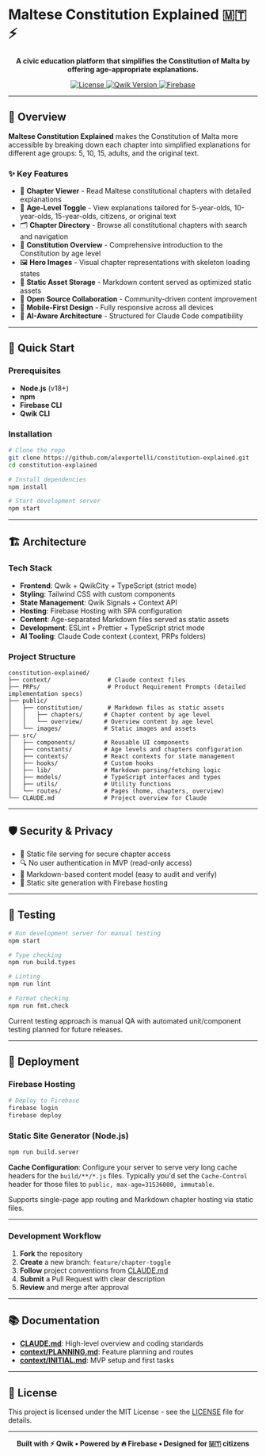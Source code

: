 # Maltese Constitution Explained 🇲🇹 ⚡️

<p align="center">
  <strong>A civic education platform that simplifies the Constitution of Malta by offering age-appropriate explanations.</strong>
</p>

<p align="center">
  <a href="https://github.com/yourusername/constitution-explained/blob/main/LICENSE">
    <img src="https://img.shields.io/badge/license-MIT-blue.svg" alt="License">
  </a>
  <a href="https://qwik.dev/">
    <img src="https://img.shields.io/badge/Qwik-Framework-blueviolet.svg" alt="Qwik Version">
  </a>
  <a href="https://firebase.google.com/">
    <img src="https://img.shields.io/badge/Firebase-Enabled-orange.svg" alt="Firebase">
  </a>
</p>

---

## 🎯 Overview

**Maltese Constitution Explained** makes the Constitution of Malta more accessible by breaking down each chapter into simplified explanations for different age groups: 5, 10, 15, adults, and the original text.

### ✨ Key Features

- 📜 **Chapter Viewer** - Read Maltese constitutional chapters with detailed explanations
- 👶 **Age-Level Toggle** - View explanations tailored for 5-year-olds, 10-year-olds, 15-year-olds, citizens, or original text
- 🗂️ **Chapter Directory** - Browse all constitutional chapters with search and navigation
- 📖 **Constitution Overview** - Comprehensive introduction to the Constitution by age level
- 🖼️ **Hero Images** - Visual chapter representations with skeleton loading states
- 📁 **Static Asset Storage** - Markdown content served as optimized static assets
- 💬 **Open Source Collaboration** - Community-driven content improvement
- 📱 **Mobile-First Design** - Fully responsive across all devices
- 🧠 **AI-Aware Architecture** - Structured for Claude Code compatibility

---

## 🚀 Quick Start

### Prerequisites

- **Node.js** (v18+)
- **npm**
- **Firebase CLI**
- **Qwik CLI**

### Installation

```bash
# Clone the repo
git clone https://github.com/alexportelli/constitution-explained.git
cd constitution-explained

# Install dependencies
npm install

# Start development server
npm start
```

---

## 🏗️ Architecture

### Tech Stack

- **Frontend**: Qwik + QwikCity + TypeScript (strict mode)
- **Styling**: Tailwind CSS with custom components
- **State Management**: Qwik Signals + Context API
- **Hosting**: Firebase Hosting with SPA configuration
- **Content**: Age-separated Markdown files served as static assets
- **Development**: ESLint + Prettier + TypeScript strict mode
- **AI Tooling**: Claude Code context (.context, PRPs folders)

### Project Structure

```
constitution-explained/
├── context/                # Claude context files
├── PRPs/                   # Product Requirement Prompts (detailed implementation specs)
├── public/
│   ├── constitution/       # Markdown files as static assets
│   │   ├── chapters/      # Chapter content by age level
│   │   └── overview/      # Overview content by age level
│   └── images/            # Static images and assets
├── src/
│   ├── components/        # Reusable UI components
│   ├── constants/         # Age levels and chapters configuration
│   ├── contexts/          # React contexts for state management
│   ├── hooks/             # Custom hooks
│   ├── lib/               # Markdown parsing/fetching logic
│   ├── models/            # TypeScript interfaces and types
│   ├── utils/             # Utility functions
│   └── routes/            # Pages (home, chapters, overview)
└── CLAUDE.md              # Project overview for Claude
```

---

## 🛡️ Security & Privacy

- 📁 Static file serving for secure chapter access
- 🔍 No user authentication in MVP (read-only access)
- 📁 Markdown-based content model (easy to audit and verify)
- 📡 Static site generation with Firebase hosting

---

## 🧪 Testing

```bash
# Run development server for manual testing
npm start

# Type checking
npm run build.types

# Linting
npm run lint

# Format checking
npm run fmt.check
```

Current testing approach is manual QA with automated unit/component testing planned for future releases.

---

## 🚀 Deployment

### Firebase Hosting

```bash
# Deploy to Firebase
firebase login
firebase deploy
```

### Static Site Generator (Node.js)

```bash
npm run build.server
```

**Cache Configuration**: Configure your server to serve very long cache headers for the `build/**/*.js` files. Typically you'd set the `Cache-Control` header for those files to `public, max-age=31536000, immutable`.

Supports single-page app routing and Markdown chapter hosting via static files.

---

### Development Workflow

1. **Fork** the repository
2. **Create** a new branch: `feature/chapter-toggle`
3. **Follow** project conventions from [CLAUDE.md](CLAUDE.md)
4. **Submit** a Pull Request with clear description
5. **Review** and merge after approval

---

## 📚 Documentation

- **[CLAUDE.md](CLAUDE.md)**: High-level overview and coding standards
- **[context/PLANNING.md](context/PLANNING.md)**: Feature planning and routes
- **[context/INITIAL.md](context/INITIAL.md)**: MVP setup and first tasks

---

## 📄 License

This project is licensed under the MIT License - see the [LICENSE](LICENSE) file for details.

---

<p align="center">
  <strong>Built with ⚡️ Qwik • Powered by 🔥 Firebase • Designed for 🇲🇹 citizens</strong>
</p>

